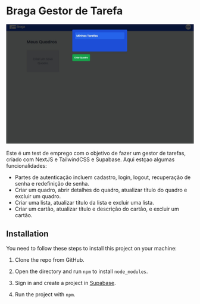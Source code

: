 # Braga Gestor de Tarefa
 
![Thumbnail](./docs/images/demo.jpeg)
 
Este é um test de emprego com o objetivo de fazer um gestor de tarefas, criado com  NextJS e TailwindCSS e Supabase. Aqui estçao algumas funcionalidades:

 - Partes de autenticação incluem cadastro, login, logout, recuperação de senha e redefinição de senha.
 - Criar um quadro, abrir detalhes do quadro, atualizar título do quadro e excluir um quadro.
 - Criar uma lista, atualizar título da lista e excluir uma lista.
 - Criar um cartão, atualizar título e descrição do cartão, e excluir um cartão.

## Installation

You need to follow these steps to install this project on your machine:

1. Clone the repo from GitHub.

 

2. Open the directory and run `npm` to install `node_modules`.

 

3. Sign in and create a project in [Supabase](https://supabase.com/).

  
7. Run the project with `npm`.

 

